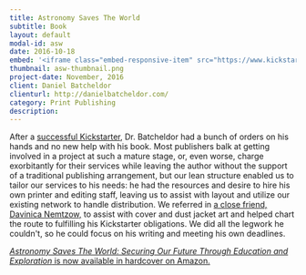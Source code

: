 ```yaml
---
title: Astronomy Saves The World
subtitle: Book
layout: default
modal-id: asw
date: 2016-10-18
embed: '<iframe class="embed-responsive-item" src="https://www.kickstarter.com/projects/841386557/astronomy-saves-the-world-the-book/widget/video.html" frameborder="0" scrolling="no"> </iframe>'
thumbnail: asw-thumbnail.png
project-date: November, 2016
client: Daniel Batcheldor
clienturl: http://danielbatcheldor.com/
category: Print Publishing
description:
---
```


After a [successful Kickstarter](https://www.kickstarter.com/projects/841386557/astronomy-saves-the-world-the-book), Dr. Batcheldor had a bunch of orders on his hands and no new help with his book. Most publishers balk at getting involved in a project at such a mature stage, or, even worse, charge exorbitantly for their services while leaving the author without the support of a traditional publishing arrangement, but our lean structure enabled us to tailor our services to his needs: he had the resources and desire to hire his own printer and editing staff, leaving us to assist with layout and utilize our existing network to handle distribution. We referred in [a close friend, Davinica Nemtzow,](http://dknillustration.com/) to assist with cover and dust jacket art and helped chart the route to fulfilling his Kickstarter obligations. We did all the legwork he couldn't, so he could focus on his writing and meeting his own deadlines.

[*Astronomy Saves The World: Securing Our Future Through Education and Exploration* is now available in hardcover on Amazon.](https://www.amazon.com/Astronomy-Saves-World-Exploration-Education/dp/0997247509/)
